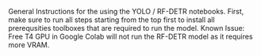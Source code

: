 General Instructions for the using the YOLO / RF-DETR notebooks.
First, make sure to run all steps starting from the top first to install all prerequsities toolboxes that are required to run the model. 
Known Issue: Free T4 GPU in Google Colab will not run the RF-DETR model as it requires more VRAM. 

